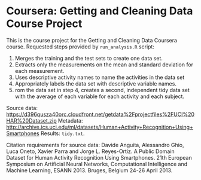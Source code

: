 # Coursera: Getting and Cleaning Data Course Project

This is the course project for the Getting and Cleaning Data Coursera course.
Requested steps provided by `run_analysis.R` script:

1) Merges the training and the test sets to create one data set.
2) Extracts only the measurements on the mean and standard deviation for each measurement.
3) Uses descriptive activity names to name the activities in the data set
4) Appropriately labels the data set with descriptive variable names.
5) rom the data set in step 4, creates a second, independent tidy data set with the average of each variable for each activity and each subject.

Source data: https://d396qusza40orc.cloudfront.net/getdata%2Fprojectfiles%2FUCI%20HAR%20Dataset.zip
Metadata: http://archive.ics.uci.edu/ml/datasets/Human+Activity+Recognition+Using+Smartphones
Results: `tidy.txt`.

Citation requirements for source data:
Davide Anguita, Alessandro Ghio, Luca Oneto, Xavier Parra and Jorge L. Reyes-Ortiz. A Public Domain Dataset for Human Activity Recognition Using Smartphones. 21th European Symposium on Artificial Neural Networks, Computational Intelligence and Machine Learning, ESANN 2013. Bruges, Belgium 24-26 April 2013. 
